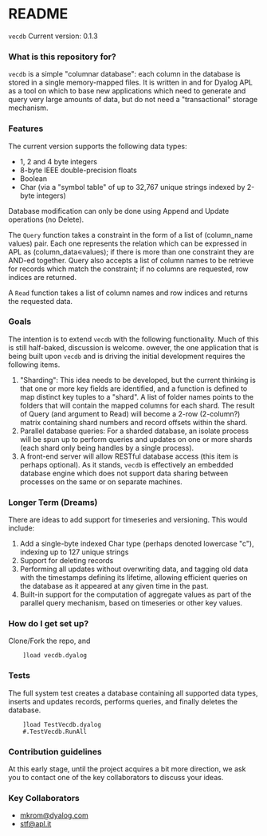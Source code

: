 # README #

`vecdb`
Current version: 0.1.3

### What is this repository for? ###
`vecdb` is a simple "columnar database": each column in the database is stored in a single memory-mapped files. It is written in and for Dyalog APL as a tool on which to base new applications which need to generate and query very large amounts of data, but do not need a "transactional" storage mechanism.

### Features

The current version supports the following data types:

* 1, 2 and 4 byte integers
* 8-byte IEEE double-precision floats
* Boolean
* Char (via a "symbol table" of up to 32,767 unique strings indexed by 2-byte integers)

Database modification can only be done using Append and Update operations (no Delete).

The `Query` function takes a constraint in the form of a list of (column_name values) pair. Each one represents the relation which can be expressed in APL as (column_data∊values); if there is more than one constraint they are AND-ed together. Query also accepts a list of column names to be retrieve for records which match the constraint; if no columns are requested, row indices are returned.

A `Read` function takes a list of column names and row indices and returns the requested data.

### Goals

The intention is to extend `vecdb` with the following functionality. Much of this is still half-baked, discussion is welcome. owever, the one application that is being built upon `vecdb` and is driving the initial development requires the following items.

1. "Sharding": This idea needs to be developed, but the current thinking is that one or more key fields are identified, and a function is defined to map distinct key tuples to a "shard". A list of folder names points to the folders that will contain the mapped columns for each shard. The result of Query (and argument to Read) will become a 2-row (2-column?) matrix containing shard numbers and record offsets within the shard.
1. Parallel database queries: For a sharded database, an isolate process will be spun up to perform queries and updates on one or more shards (each shard only being handles by a single process).
1. A front-end server will allow RESTful database access (this item is perhaps optional). As it stands, `vecdb` is effectively an embedded database engine which does not support data sharing between processes on the same or on separate machines.

### Longer Term (Dreams)

There are ideas to add support for timeseries and versioning. This would include:

1. Add a single-byte indexed Char type (perhaps denoted lowercase "c"), indexing up to 127 unique strings
1. Support for deleting records
2. Performing all updates without overwriting data, and tagging old data with the timestamps defining its lifetime, allowing efficient queries on the database as it appeared at any given time in the past.
3. Built-in support for the computation of aggregate values as part of the parallel query mechanism, based on timeseries or other key values.

### How do I get set up? ###

Clone/Fork the repo, and

```apl
    ]load vecdb.dyalog
```

### Tests ###

The full system test creates a database containing all supported data types, inserts and updates records, performs queries, and finally deletes the database.

```apl
    ]load TestVecdb.dyalog
    #.TestVecdb.RunAll
```

### Contribution guidelines ###

At this early stage, until the project acquires a bit more direction, we ask you to contact one of the key collaborators to discuss your ideas.

### Key Collaborators ###

* mkrom@dyalog.com
* stf@apl.it


